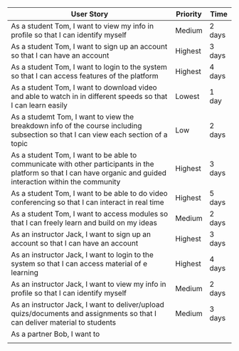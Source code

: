<!-- P1 means most priority, P5 means least priority.
-->
| User Story |Priority| Time |
| ---------- | -------- |-------- |
| As a student Tom, I want to view my info in profile so that I can identify myself | Medium| 2 days |
| As a student Tom, I want to sign up an account so that I can have an account| Highest | 3 days |
| As a student Tom, I want to login to the system so that I can access features of the platform| Highest | 4 days |
| As a student Tom, I want to download video and able to watch in in different speeds so that I can learn easily| Lowest | 1 day|
| As a studemt Tom, I want to view the breakdown info of the course including subsection so that I can view each section of a topic| Low | 2 days |
| As a student Tom, I want to be able to communicate with other participants in the platform so that I can have organic and guided interaction within the community | Highest | 3 days| 
| As a student Tom, I want to be able to do video conferencing so that I can interact in real time | Highest | 5 days |
| As a student Tom, I want to access modules so that I can freely learn and build on my ideas | Medium | 2 days |
| As an instructor Jack, I want to sign up an account so that I can have an account| Highest | 3 days |
| As an instructor Jack, I want to login to the system so that I can access material of e learning| Highest | 4 days |
| As an instructor Jack, I want to view my info in profile so that I can identify myself | Medium| 2 days |
| As an instructor Jack, I want to deliver/upload quizs/documents and assignments so that I can deliver material to students| Medium | 3 days|
| As a partner Bob, I want to 
||
